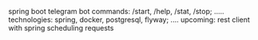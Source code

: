 spring boot telegram bot
commands: /start, /help, /stat, /stop; .....
technologies: spring, docker, postgresql, flyway; ....
upcoming: rest client with spring scheduling requests
